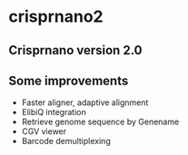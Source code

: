 # crisprnano2
## Crisprnano version 2.0
## Some improvements
- Faster aligner, adaptive alignment
- ElibiQ integration
- Retrieve genome sequence by Genename
- CGV viewer
- Barcode demultiplexing
  
